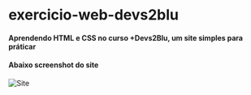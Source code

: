 # exercicio-web-devs2blu

#### Aprendendo HTML e CSS no curso +Devs2Blu, um site simples para práticar
#### Abaixo screenshot do site

![Site ](https://user-images.githubusercontent.com/89278356/154192086-b1bca6b2-e649-4692-a07a-1cc04483274e.JPG)
